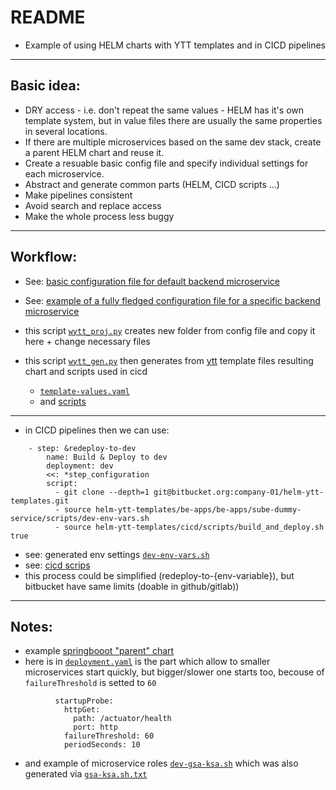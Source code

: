 # README

- Example of using HELM charts with YTT templates and in CICD pipelines

---
## Basic idea:
- DRY access - i.e. don't repeat the same values - HELM has it's own template system, but in value files there are usually the same properties in several locations.
- If there are multiple microservices based on the same dev stack, create a parent HELM chart and reuse it.
- Create a resuable basic config file and specify individual settings for each microservice.
- Abstract and generate common parts (HELM, CICD scripts ...)
- Make pipelines consistent
- Avoid search and replace access
- Make the whole process less buggy

---
## Workflow:
- See: [basic configuration file for default backend microservice](./be-apps/_be_template/_ytt/config/cfg.yaml)
- See: [example of a fully fledged configuration file for a specific backend microservice](./be-apps/_be_template/_new_projects/cfg-sube-dummy-service.yaml)

- this script [`wytt_proj.py`](./be-apps/_be_template/scripts/wytt_proj.py) creates new folder from config file and copy it here + change necessary files
- this script [`wytt_gen.py`](./be-apps/_be_template/scripts/wytt_gen.py) then generates from [ytt](https://carvel.dev/ytt/) template files resulting chart and scripts used in cicd
    - [`template-values.yaml`](./be-apps/_be_template/_ytt/value-templates/template-values.yaml)
    - and [scripts](./be-apps/_be_template/_ytt/script_templates/)
---
- in CICD pipelines then we can use:
```
    - step: &redeploy-to-dev
        name: Build & Deploy to dev
        deployment: dev
        <<: *step_configuration
        script:
          - git clone --depth=1 git@bitbucket.org:company-01/helm-ytt-templates.git
          - source helm-ytt-templates/be-apps/be-apps/sube-dummy-service/scripts/dev-env-vars.sh
          - source helm-ytt-templates/cicd/scripts/build_and_deploy.sh true
```
- see: generated env settings [`dev-env-vars.sh`](./be-apps/sube-dummy-service/scripts/dev-env-vars.sh)
- see: [cicd scrips](./cicd/scripts/)
- this process could be simplified (redeploy-to-{env-variable}), but bitbucket have same limits (doable in github/gitlab))

---
## Notes:
- example [springbooot "parent" chart](./be-springboot/)
- here is in [`deployment.yaml`](./be-springboot/templates/deployment.yaml) is the part which allow to smaller microservices start quickly, but bigger/slower one starts too, becouse of `failureThreshold` is setted to `60` 

```
          startupProbe:
            httpGet:
              path: /actuator/health
              port: http
            failureThreshold: 60
            periodSeconds: 10

```

- and example of microservice roles [`dev-gsa-ksa.sh`](./be-apps/sube-dummy-service/scripts/dev-gsa-ksa.sh) which was also generated via [`gsa-ksa.sh.txt`](./be-apps/_be_template/_ytt/script_templates/gsa-ksa.sh.txt)